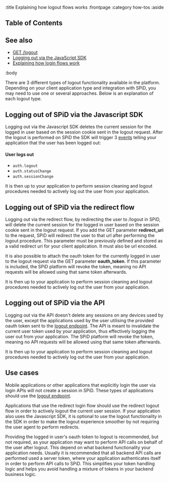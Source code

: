 :title Explaining how logout flows works
:frontpage
:category how-tos
:aside
## Table of Contents

<spid-toc></spid-toc>

## See also

- [GET /logout](/endpoints/GET/logout/)
- [Logging out via the JavaScript SDK](/sdks/js/api-docs/#logout)
- [Explaining how login flows work](/login-flows/)

:body

There are 3 different types of logout functionality available in the platform. Depending on your client application 
type and integration with SPiD, you may need to use one or several approaches. Below is an explanation of each logout 
type.

## Logging out of SPiD via the Javascript SDK
Logging out via the Javascript SDK deletes the current session for the logged in user based on the session cookie sent
in the logout request. After the logout is performed on SPiD the SDK will trigger 3 [events](/sdks/js/events/#available-sdk-events) 
telling your application that the user has been logged out:
#### User logs out

- `auth.logout`
- `auth.statusChange`
- `auth.sessionChange`

It is then up to your application to perform session cleaning and logout procedures needed to actively log out the user
from your application.

## Logging out of SPiD via the redirect flow
Logging out via the redirect flow, by redirecting the user to /logout in SPiD, will delete the current session for the 
logged in user based on the session cookie sent in the logout request. If you add the GET parameter **redirect_uri**
to the request, SPiD will redirect the user to that url after performing the logout procedure. This parameter must be
previously defined and stored as a valid redirect uri for your client application. It must also be url encoded.

It is also possible to attach the oauth token for the currently logged in user to the logout request via the GET parameter
**oauth_token**. If this parameter is included, the SPiD platform will revoke the token, meaning no API requests will 
be allowed using that same token afterwards. 

It is then up to your application to perform session cleaning and logout procedures needed to actively log out the user
from your application.

## Logging out of SPiD via the API
Logging out via the API doesn't delete any sessions on any devices used by the user, except the applications used by
the user utilising the provided oauth token sent to the [logout endpoint](/endpoints/GET/logout/). 
The API is meant to invalidate the current user token used by your application, thus effectively logging the user out 
from your application. The SPiD platform will revoke the token, meaning no API requests will be allowed using that 
same token afterwards.

It is then up to your application to perform session cleaning and logout procedures needed to actively log out the user
from your application.

## Use cases
Mobile applications or other applications that explicitly login the user via login APIs will not create a session in SPiD.
These types of applications should use the [logout endpoint](/endpoints/GET/logout/).

Applications that use the redirect login flow should use the redirect logout flow in order to actively logout the 
current user session. If your application also uses the Javascript SDK, it is optional to use the logout functionality 
in the SDK in order to make the logout experience smoother by not requiring the user agent to perform redirects.
 
Providing the logged in user's oauth token to logout is recommended, but not required, as your application may want to
perform API calls on behalf of the user after logout. This depend on what backend functionality your application needs.
Usually it is recommended that all backend API calls are performed used a server token, where your application 
authenticates itself in order to perform API calls to SPiD. This simplifies your token handling logic and helps you
avoid handling a mixture of tokens in your backend business logic.